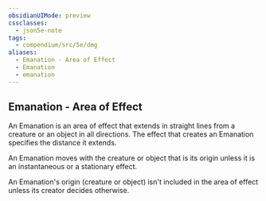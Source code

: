 ```yaml
---
obsidianUIMode: preview
cssclasses:
  - json5e-note
tags:
  - compendium/src/5e/dmg
aliases:
  - Emanation - Area of Effect
  - Emanation
  - emanation
---
```

## Emanation - Area of Effect

An Emanation is an area of effect that extends in straight lines from a creature or an object in all directions. The effect that creates an Emanation specifies the distance it extends.

An Emanation moves with the creature or object that is its origin unless it is an instantaneous or a stationary effect.

An Emanation's origin (creature or object) isn't included in the area of effect unless its creator decides otherwise.